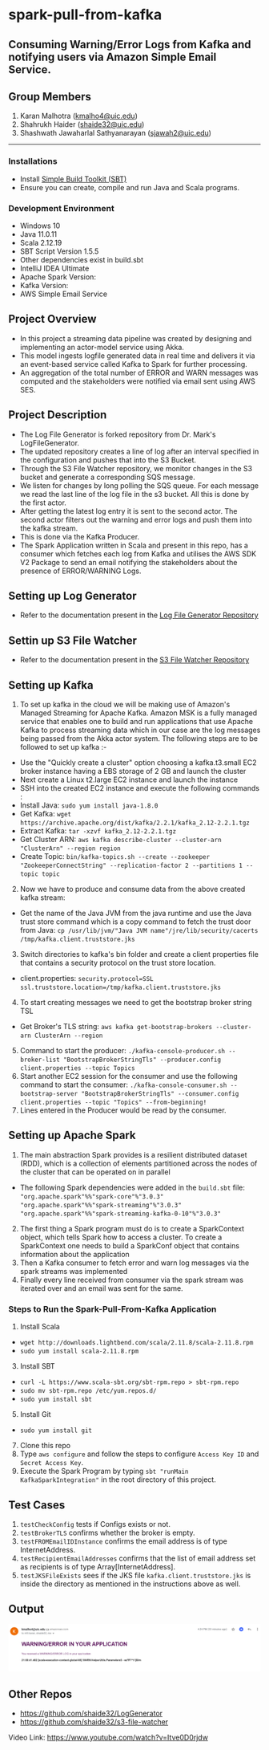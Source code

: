 # spark-pull-from-kafka
Consuming Warning/Error Logs from Kafka and notifying users via Amazon Simple Email Service.
---
## Group Members
1. Karan Malhotra (kmalho4@uic.edu)
2. Shahrukh Haider (shaide32@uic.edu)
3. Shashwath Jawaharlal Sathyanarayan (sjawah2@uic.edu)
---

### Installations
+ Install [Simple Build Toolkit (SBT)](https://www.scala-sbt.org/1.x/docs/index.html)
+ Ensure you can create, compile and run Java and Scala programs.

### Development Environment
+ Windows 10
+ Java 11.0.11
+ Scala 2.12.19
+ SBT Script Version 1.5.5
+ Other dependencies exist in build.sbt
+ IntelliJ IDEA Ultimate
+ Apache Spark Version: 
+ Kafka Version: 
+ AWS Simple Email Service

## Project Overview
+ In this project a streaming data pipeline was created by designing and implementing an actor-model service using Akka.
+ This model  ingests logfile generated data in real time and delivers it via an event-based service called Kafka to Spark for further processing. 
+ An aggregation of the total number of ERROR and WARN messages was computed and the stakeholders were notified via email sent using AWS SES.

## Project Description
- The Log File Generator is forked repository from Dr. Mark's LogFileGenerator.
- The updated repository creates a line of log after an interval specified in the configuration and pushes that into the S3 Bucket.
- Through the S3 File Watcher repository, we monitor changes in the S3 bucket and generate a corresponding SQS message.
- We listen for changes by long polling the SQS queue. For each message we read the last line of the log file in the s3 bucket. All this is done by the first actor.
- After getting the latest log entry it is sent to the second actor. The second actor filters out the warning and error logs and push them into the kafka stream.
- This is done via the Kafka Producer.
- The Spark Application written in Scala and present in this repo, has a consumer which fetches each log from Kafka and utilises the AWS SDK V2 Package to send an email notifying the stakeholders about the presence of ERROR/WARNING Logs.

## Setting up Log Generator
- Refer to the documentation present in the [Log File Generator Repository](https://github.com/shaide32/LogGenerator)

## Settin up S3 File Watcher
- Refer to the documentation present in the [S3 File Watcher Repository](https://github.com/shaide32/s3-file-watcher)

## Setting up Kafka
1. To set up kafka in the cloud we will be making use of Amazon's Managed Streaming for Apache Kafka. Amazon MSK is a fully managed service that enables one to build and run applications that use Apache Kafka to process streaming data which in our case are the log messages being passed from the Akka actor system. The following steps are to be followed to set up kafka :-
- Use the "Quickly create a cluster" option choosing a kafka.t3.small EC2 broker instance having a EBS storage of 2 GB and launch the cluster
- Next create a Linux t2.large EC2 instance and launch the instance
- SSH into the created EC2 instance and execute the following commands :
- Install Java: `sudo yum install java-1.8.0`
- Get Kafka: `wget  https://archive.apache.org/dist/kafka/2.2.1/kafka_2.12-2.2.1.tgz`
- Extract Kafka: `tar -xzvf kafka_2.12-2.2.1.tgz`
- Get Cluster ARN: `aws kafka describe-cluster --cluster-arn "ClusterArn" --region region`
- Create Topic: `bin/kafka-topics.sh --create --zookeeper "ZookeeperConnectString" --replication-factor 2 --partitions 1 --topic topic`
2. Now we have to produce and consume data from the above created kafka stream:
- Get the name of the Java JVM from the java runtime and use the Java trust store command which is a copy command to fetch the trust door from Java: `cp /usr/lib/jvm/"Java JVM name"/jre/lib/security/cacerts /tmp/kafka.client.truststore.jks`
3. Switch directories to kafka's bin folder and create a client properties file that contains a security protocol on the trust store location.
- client.properties: `security.protocol=SSL ssl.truststore.location=/tmp/kafka.client.truststore.jks`
4. To start creating messages we need to get the bootstrap broker string TSL 
- Get Broker's TLS string: `aws kafka get-bootstrap-brokers --cluster-arn ClusterArn --region`
5. Command to start the producer: `./kafka-console-producer.sh --broker-list "BootstrapBrokerStringTls" --producer.config client.properties --topic Topics`
6. Start another EC2 session for the consumer and use the following command to start the consumer: `./kafka-console-consumer.sh --bootstrap-server "BootstrapBrokerStringTls" --consumer.config client.properties --topic "Topics" --from-beginning!`
7. Lines entered in the Producer would be read by the consumer.


## Setting up Apache Spark
1. The main abstraction Spark provides is a resilient distributed dataset (RDD), which is a collection of elements partitioned across the nodes of the cluster that can be operated on in parallel
- The following Spark dependencies were added in the `build.sbt` file:
	`"org.apache.spark"%%"spark-core"%"3.0.3"`
	`"org.apache.spark"%%"spark-streaming"%"3.0.3"`
	`"org.apache.spark"%%"spark-streaming-kafka-0-10"%"3.0.3"`
2. The first thing a Spark program must do is to create a SparkContext object, which tells Spark how to access a cluster. To create a SparkContext one needs to build a SparkConf object that contains information about the application
3. Then a Kafka consumer to fetch error and warn log messages via the spark streams was implemented 
4. Finally every line received from consumer via the spark stream was iterated over and an email was sent for the same.

### Steps to Run the Spark-Pull-From-Kafka Application
1. Install Scala
 - `wget http://downloads.lightbend.com/scala/2.11.8/scala-2.11.8.rpm`
 - `sudo yum install scala-2.11.8.rpm`
3. Install SBT
 - `curl -L https://www.scala-sbt.org/sbt-rpm.repo > sbt-rpm.repo`
 - `sudo mv sbt-rpm.repo /etc/yum.repos.d/`
 - `sudo yum install sbt`
5. Install Git
 - `sudo yum install git`
7. Clone this repo
8. Type `aws configure` and follow the steps to configure `Access Key ID` and `Secret Access Key`.
9. Execute the Spark Program by typing `sbt "runMain KafkaSparkIntegration"` in the root directory of this project.

## Test Cases
1. `testCheckConfig` tests if Configs exists or not.
2. `testBrokerTLS` confirms whether the broker is empty.
3. `testFROMEmailIDInstance` confirms the email address is of type InternetAddress.
4. `testRecipientEmailAddresses` confirms that the list of email address set as recipients is of type Array[InternetAddress].
5. `testJKSFileExists` sees if the JKS file `kafka.client.truststore.jks` is inside the directory as mentioned in the instructions above as well.

## Output
<p align="center">
  <img src="https://github.com/karanmalh0tra/spark-pull-from-kafka/blob/main/Images/output.png" alt="output image"/>
</p>

## Other Repos
+ https://github.com/shaide32/LogGenerator
+ https://github.com/shaide32/s3-file-watcher

Video Link: https://www.youtube.com/watch?v=Itve0D0rjdw
